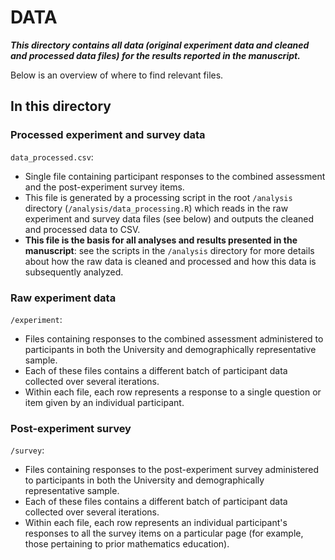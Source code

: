 # DATA

***This directory contains all data (original experiment data and cleaned and processed data files) for the results reported in the manuscript.***

Below is an overview of where to find relevant files.

## In this directory

### Processed experiment and survey data

`data_processed.csv`:
- Single file containing participant responses to the combined assessment and the post-experiment survey items.
- This file is generated by a processing script in the root `/analysis` directory (`/analysis/data_processing.R`) which reads in the raw experiment and survey data files (see below) and outputs the cleaned and processed data to CSV.
- **This file is the basis for all analyses and results presented in the manuscript**: see the scripts in the `/analysis` directory for more details about how the raw data is cleaned and processed and how this data is subsequently analyzed.


### Raw experiment data

`/experiment`:
- Files containing responses to the combined assessment administered to participants in both the University and demographically representative sample.
- Each of these files contains a different batch of participant data collected over several iterations.
- Within each file, each row represents a response to a single question or item given by an individual participant.


### Post-experiment survey

`/survey`:
- Files containing responses to the post-experiment survey administered to participants in both the University and demographically representative sample.
- Each of these files contains a different batch of participant data collected over several iterations.
- Within each file, each row represents an individual participant's responses to all the survey items on a particular page (for example, those pertaining to prior mathematics education).
